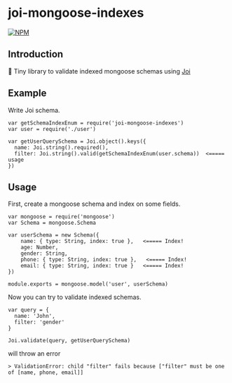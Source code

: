 # joi-mongoose-indexes

[![NPM](https://nodei.co/npm/joi-mongoose-indexes.png)](https://nodei.co/npm/joi-mongoose-indexes/)

## Introduction

📕 Tiny library to validate indexed mongoose schemas using [Joi](https://github.com/hapijs/joi)


## Example

Write Joi schema.

```
var getSchemaIndexEnum = require('joi-mongoose-indexes')
var user = require('./user')

var getUserQuerySchema = Joi.object().keys({
  name: Joi.string().required(),
  filter: Joi.string().valid(getSchemaIndexEnum(user.schema))  <===== usage
})
```

## Usage

First, create a mongoose schema and index on some fields.

```
var mongoose = require('mongoose')
var Schema = mongoose.Schema

var userSchema = new Schema({
    name: { type: String, index: true },   <===== Index!
    age: Number,
    gender: String,
    phone: { type: String, index: true },   <===== Index!
    email: { type: String, index: true }   <===== Index!
})

module.exports = mongoose.model('user', userSchema)
```

Now you can try to validate indexed schemas.

```
var query = {
  name: 'John',
  filter: 'gender'
}

Joi.validate(query, getUserQuerySchema)
```

will throw an error

```
> ValidationError: child "filter" fails because ["filter" must be one of [name, phone, email]]
```
